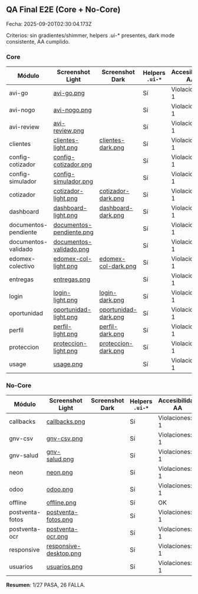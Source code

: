## QA Final E2E (Core + No-Core)

Fecha: 2025-09-20T02:30:04.173Z

Criterios: sin gradientes/shimmer, helpers .ui-* presentes, dark mode consistente, AA cumplido.

### Core

| Módulo | Screenshot Light | Screenshot Dark | Helpers `.ui-*` | Accesibilidad AA | Estado |
|--------|------------------|-----------------|-----------------|------------------|--------|
| avi-go | [avi-go.png](tests/screenshots/avi-go.png) |  | Sí | Violaciones: 1 | FALLA |
| avi-nogo | [avi-nogo.png](tests/screenshots/avi-nogo.png) |  | Sí | Violaciones: 1 | FALLA |
| avi-review | [avi-review.png](tests/screenshots/avi-review.png) |  | Sí | Violaciones: 1 | FALLA |
| clientes | [clientes-light.png](tests/screenshots/clientes-light.png) | [clientes-dark.png](tests/screenshots/clientes-dark.png) | Sí | Violaciones: 1 | FALLA |
| config-cotizador | [config-cotizador.png](tests/screenshots/config-cotizador.png) |  | Sí | Violaciones: 1 | FALLA |
| config-simulador | [config-simulador.png](tests/screenshots/config-simulador.png) |  | Sí | Violaciones: 1 | FALLA |
| cotizador | [cotizador-light.png](tests/screenshots/cotizador-light.png) | [cotizador-dark.png](tests/screenshots/cotizador-dark.png) | Sí | Violaciones: 1 | FALLA |
| dashboard | [dashboard-light.png](tests/screenshots/dashboard-light.png) | [dashboard-dark.png](tests/screenshots/dashboard-dark.png) | Sí | Violaciones: 1 | FALLA |
| documentos-pendiente | [documentos-pendiente.png](tests/screenshots/documentos-pendiente.png) |  | Sí | Violaciones: 1 | FALLA |
| documentos-validado | [documentos-validado.png](tests/screenshots/documentos-validado.png) |  | Sí | Violaciones: 1 | FALLA |
| edomex-colectivo | [edomex-col-light.png](tests/screenshots/edomex-col-light.png) | [edomex-col-dark.png](tests/screenshots/edomex-col-dark.png) | Sí | Violaciones: 1 | FALLA |
| entregas | [entregas.png](tests/screenshots/entregas.png) |  | Sí | Violaciones: 1 | FALLA |
| login | [login-light.png](tests/screenshots/login-light.png) | [login-dark.png](tests/screenshots/login-dark.png) | Sí | Violaciones: 1 | FALLA |
| oportunidad | [oportunidad-light.png](tests/screenshots/oportunidad-light.png) | [oportunidad-dark.png](tests/screenshots/oportunidad-dark.png) | Sí | Violaciones: 1 | FALLA |
| perfil | [perfil-light.png](tests/screenshots/perfil-light.png) | [perfil-dark.png](tests/screenshots/perfil-dark.png) | Sí | Violaciones: 1 | FALLA |
| proteccion | [proteccion-light.png](tests/screenshots/proteccion-light.png) | [proteccion-dark.png](tests/screenshots/proteccion-dark.png) | Sí | Violaciones: 1 | FALLA |
| usage | [usage.png](tests/screenshots/usage.png) |  | Sí | Violaciones: 1 | FALLA |


### No-Core

| Módulo | Screenshot Light | Screenshot Dark | Helpers `.ui-*` | Accesibilidad AA | Estado |
|--------|------------------|-----------------|-----------------|------------------|--------|
| callbacks | [callbacks.png](tests/screenshots/callbacks.png) |  | Sí | Violaciones: 1 | FALLA |
| gnv-csv | [gnv-csv.png](tests/screenshots/gnv-csv.png) |  | Sí | Violaciones: 1 | FALLA |
| gnv-salud | [gnv-salud.png](tests/screenshots/gnv-salud.png) |  | Sí | Violaciones: 1 | FALLA |
| neon | [neon.png](tests/screenshots/neon.png) |  | Sí | Violaciones: 1 | FALLA |
| odoo | [odoo.png](tests/screenshots/odoo.png) |  | Sí | Violaciones: 1 | FALLA |
| offline | [offline.png](tests/screenshots/offline.png) |  | Sí | OK | PASA |
| postventa-fotos | [postventa-fotos.png](tests/screenshots/postventa-fotos.png) |  | Sí | Violaciones: 1 | FALLA |
| postventa-ocr | [postventa-ocr.png](tests/screenshots/postventa-ocr.png) |  | Sí | Violaciones: 1 | FALLA |
| responsive | [responsive-desktop.png](tests/screenshots/responsive-desktop.png) |  | Sí | Violaciones: 1 | FALLA |
| usuarios | [usuarios.png](tests/screenshots/usuarios.png) |  | Sí | Violaciones: 1 | FALLA |


**Resumen**: 1/27 PASA, 26 FALLA.
